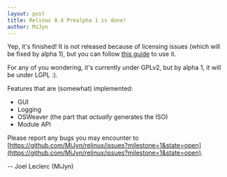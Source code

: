 ```yaml
---
layout: post
title: Relinux 0.4 Prealpha 1 is done!
author: MiJyn
---
```

Yep, it's finished! It is not released because of licensing issues (which will be fixed by alpha 1),
but you can follow [this guide](https://github.com/MiJyn/relinux/wiki/Installing) to use it.

For any of you wondering, it's currently under GPLv2, but by alpha 1, it will be under LGPL :).

Features that are (somewhat) implemented:

  * GUI
  * Logging
  * OSWeaver (the part that _actually_ generates the ISO)
  * Module API

Please report any bugs you may encounter to [https://github.com/MiJyn/relinux/issues?milestone=1&state=open](https://github.com/MiJyn/relinux/issues?milestone=1&state=open).

-- Joel Leclerc (MiJyn)
